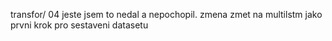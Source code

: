 transfor/ 04 jeste jsem to nedal a nepochopil. zmena zmet na multilstm jako prvni krok pro sestaveni datasetu 
